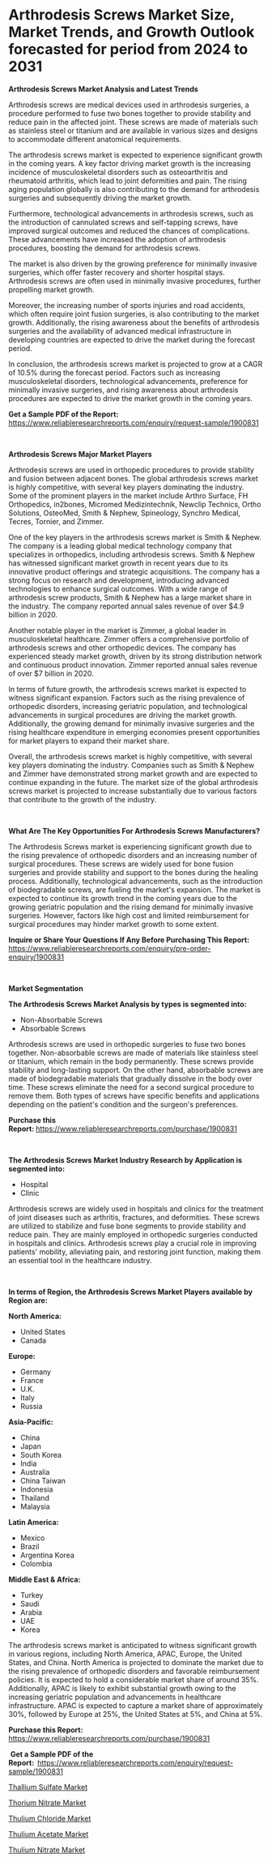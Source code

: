 <p><h1>Arthrodesis Screws Market Size, Market Trends, and Growth Outlook forecasted for period from 2024 to 2031</h1></p><p><strong>Arthrodesis Screws Market Analysis and Latest Trends</strong></p>
<p><p>Arthrodesis screws are medical devices used in arthrodesis surgeries, a procedure performed to fuse two bones together to provide stability and reduce pain in the affected joint. These screws are made of materials such as stainless steel or titanium and are available in various sizes and designs to accommodate different anatomical requirements.</p><p>The arthrodesis screws market is expected to experience significant growth in the coming years. A key factor driving market growth is the increasing incidence of musculoskeletal disorders such as osteoarthritis and rheumatoid arthritis, which lead to joint deformities and pain. The rising aging population globally is also contributing to the demand for arthrodesis surgeries and subsequently driving the market growth.</p><p>Furthermore, technological advancements in arthrodesis screws, such as the introduction of cannulated screws and self-tapping screws, have improved surgical outcomes and reduced the chances of complications. These advancements have increased the adoption of arthrodesis procedures, boosting the demand for arthrodesis screws.</p><p>The market is also driven by the growing preference for minimally invasive surgeries, which offer faster recovery and shorter hospital stays. Arthrodesis screws are often used in minimally invasive procedures, further propelling market growth.</p><p>Moreover, the increasing number of sports injuries and road accidents, which often require joint fusion surgeries, is also contributing to the market growth. Additionally, the rising awareness about the benefits of arthrodesis surgeries and the availability of advanced medical infrastructure in developing countries are expected to drive the market during the forecast period.</p><p>In conclusion, the arthrodesis screws market is projected to grow at a CAGR of 10.5% during the forecast period. Factors such as increasing musculoskeletal disorders, technological advancements, preference for minimally invasive surgeries, and rising awareness about arthrodesis procedures are expected to drive the market growth in the coming years.</p></p>
<p><strong>Get a Sample PDF of the Report:&nbsp;</strong> <a href="https://www.reliableresearchreports.com/enquiry/request-sample/1900831">https://www.reliableresearchreports.com/enquiry/request-sample/1900831</a></p>
<p>&nbsp;</p>
<p><strong>Arthrodesis Screws Major Market Players</strong></p>
<p><p>Arthrodesis screws are used in orthopedic procedures to provide stability and fusion between adjacent bones. The global arthrodesis screws market is highly competitive, with several key players dominating the industry. Some of the prominent players in the market include Arthro Surface, FH Orthopedics, in2bones, Micromed Medizintechnik, Newclip Technics, Ortho Solutions, OsteoMed, Smith & Nephew, Spineology, Synchro Medical, Tecres, Tornier, and Zimmer.</p><p>One of the key players in the arthrodesis screws market is Smith & Nephew. The company is a leading global medical technology company that specializes in orthopedics, including arthrodesis screws. Smith & Nephew has witnessed significant market growth in recent years due to its innovative product offerings and strategic acquisitions. The company has a strong focus on research and development, introducing advanced technologies to enhance surgical outcomes. With a wide range of arthrodesis screw products, Smith & Nephew has a large market share in the industry. The company reported annual sales revenue of over $4.9 billion in 2020.</p><p>Another notable player in the market is Zimmer, a global leader in musculoskeletal healthcare. Zimmer offers a comprehensive portfolio of arthrodesis screws and other orthopedic devices. The company has experienced steady market growth, driven by its strong distribution network and continuous product innovation. Zimmer reported annual sales revenue of over $7 billion in 2020.</p><p>In terms of future growth, the arthrodesis screws market is expected to witness significant expansion. Factors such as the rising prevalence of orthopedic disorders, increasing geriatric population, and technological advancements in surgical procedures are driving the market growth. Additionally, the growing demand for minimally invasive surgeries and the rising healthcare expenditure in emerging economies present opportunities for market players to expand their market share.</p><p>Overall, the arthrodesis screws market is highly competitive, with several key players dominating the industry. Companies such as Smith & Nephew and Zimmer have demonstrated strong market growth and are expected to continue expanding in the future. The market size of the global arthrodesis screws market is projected to increase substantially due to various factors that contribute to the growth of the industry.</p></p>
<p>&nbsp;</p>
<p><strong>What Are The Key Opportunities For Arthrodesis Screws Manufacturers?</strong></p>
<p><p>The Arthrodesis Screws market is experiencing significant growth due to the rising prevalence of orthopedic disorders and an increasing number of surgical procedures. These screws are widely used for bone fusion surgeries and provide stability and support to the bones during the healing process. Additionally, technological advancements, such as the introduction of biodegradable screws, are fueling the market's expansion. The market is expected to continue its growth trend in the coming years due to the growing geriatric population and the rising demand for minimally invasive surgeries. However, factors like high cost and limited reimbursement for surgical procedures may hinder market growth to some extent.</p></p>
<p><strong>Inquire or Share Your Questions If Any Before Purchasing This Report:</strong> <a href="https://www.reliableresearchreports.com/enquiry/pre-order-enquiry/1900831">https://www.reliableresearchreports.com/enquiry/pre-order-enquiry/1900831</a></p>
<p>&nbsp;</p>
<p><strong>Market Segmentation</strong></p>
<p><strong>The Arthrodesis Screws Market Analysis by types is segmented into:</strong></p>
<p><ul><li>Non-Absorbable Screws</li><li>Absorbable Screws</li></ul></p>
<p><p>Arthrodesis screws are used in orthopedic surgeries to fuse two bones together. Non-absorbable screws are made of materials like stainless steel or titanium, which remain in the body permanently. These screws provide stability and long-lasting support. On the other hand, absorbable screws are made of biodegradable materials that gradually dissolve in the body over time. These screws eliminate the need for a second surgical procedure to remove them. Both types of screws have specific benefits and applications depending on the patient's condition and the surgeon's preferences.</p></p>
<p><strong>Purchase this Report:&nbsp;</strong><a href="https://www.reliableresearchreports.com/purchase/1900831">https://www.reliableresearchreports.com/purchase/1900831</a></p>
<p>&nbsp;</p>
<p><strong>The Arthrodesis Screws Market Industry Research by Application is segmented into:</strong></p>
<p><ul><li>Hospital</li><li>Clinic</li></ul></p>
<p><p>Arthrodesis screws are widely used in hospitals and clinics for the treatment of joint diseases such as arthritis, fractures, and deformities. These screws are utilized to stabilize and fuse bone segments to provide stability and reduce pain. They are mainly employed in orthopedic surgeries conducted in hospitals and clinics. Arthrodesis screws play a crucial role in improving patients' mobility, alleviating pain, and restoring joint function, making them an essential tool in the healthcare industry.</p></p>
<p>&nbsp;</p>
<p><strong>In terms of Region, the Arthrodesis Screws Market Players available by Region are:</strong></p>
<p>
    <p> <strong> North America: </strong>
        <ul>
            <li>United States</li>
            <li>Canada</li>
        </ul>
        </p> 
    <p> <strong> Europe: </strong>
        <ul>
            <li>Germany</li>
            <li>France</li>
            <li>U.K.</li>
            <li>Italy</li>
            <li>Russia</li>
        </ul>
        </p> 
    <p> <strong> Asia-Pacific: </strong>
        <ul>
            <li>China</li>
            <li>Japan</li>
            <li>South Korea</li>
            <li>India</li>
            <li>Australia</li>
            <li>China Taiwan</li>
            <li>Indonesia</li>
            <li>Thailand</li>
            <li>Malaysia</li>
        </ul>
        </p> 
    <p> <strong> Latin America: </strong>
        <ul>
            <li>Mexico</li>
            <li>Brazil</li>
            <li>Argentina Korea</li>
            <li>Colombia</li>
        </ul>
        </p> 
    <p> <strong> Middle East & Africa: </strong>
        <ul>
            <li>Turkey</li>
            <li>Saudi</li>
            <li>Arabia</li>
            <li>UAE</li>
            <li>Korea</li>
        </ul>
    </p>
    </p>
<p><p>The arthrodesis screws market is anticipated to witness significant growth in various regions, including North America, APAC, Europe, the United States, and China. North America is projected to dominate the market due to the rising prevalence of orthopedic disorders and favorable reimbursement policies. It is expected to hold a considerable market share of around 35%. Additionally, APAC is likely to exhibit substantial growth owing to the increasing geriatric population and advancements in healthcare infrastructure. APAC is expected to capture a market share of approximately 30%, followed by Europe at 25%, the United States at 5%, and China at 5%.</p></p>
<p><strong>Purchase this Report: </strong><a href="https://www.reliableresearchreports.com/purchase/1900831">https://www.reliableresearchreports.com/purchase/1900831</a></p>
<p>&nbsp;<strong>Get a Sample PDF of the Report:&nbsp;&nbsp;</strong><a href="https://www.reliableresearchreports.com/enquiry/request-sample/1900831">https://www.reliableresearchreports.com/enquiry/request-sample/1900831</a></p>
<p><strong></strong></p>
<p><p><a href="https://medium.com/@kevontoy1/thallium-sulfate-market-analysis-its-cagr-market-segmentation-and-global-industry-overview-399bd5a2f4f3">Thallium Sulfate Market</a></p><p><a href="https://medium.com/@kevontoy1/thorium-nitrate-market-size-reveals-the-best-marketing-channels-in-global-industry-f2fdea049b00">Thorium Nitrate Market</a></p><p><a href="https://medium.com/@kevontoy1/thulium-chloride-market-exploring-market-share-market-trends-and-future-growth-745dd1dca0f7">Thulium Chloride Market</a></p><p><a href="https://medium.com/@kevontoy1/decoding-thulium-acetate-market-metrics-market-share-trends-and-growth-patterns-7953cae7acce">Thulium Acetate Market</a></p><p><a href="https://medium.com/@kevontoy1/thulium-nitrate-market-research-report-its-history-and-forecast-2024-to-2031-18c1bcc48cfb">Thulium Nitrate Market</a></p></p>